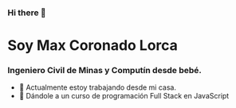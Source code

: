 ### Hi there 👋
# Soy Max Coronado Lorca  
### Ingeniero Civil de Minas y Computín desde bebé.

- 🔭 Actualmente estoy trabajando desde mi casa.
- 🌱 Dándole a un curso de programación Full Stack en JavaScript
